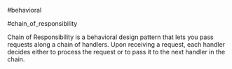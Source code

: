 #behavioral

#chain_of_responsibility

Chain of Responsibility 
is a behavioral design pattern 
that lets you pass requests
along a chain of handlers. 
Upon receiving a request, 
each handler decides 
either to process the request 
or to pass it 
to the next handler 
in the chain.

